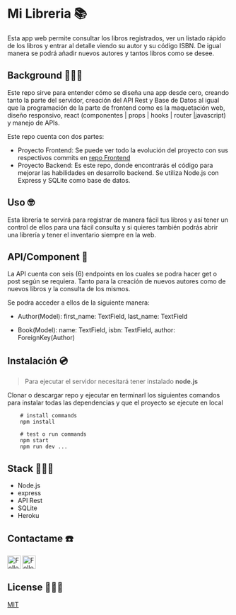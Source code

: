 # Mi Libreria 📚

Esta app web permite consultar los libros registrados, ver un listado rápido de los libros y entrar al detalle viendo su autor y su código ISBN. De igual manera se podrá añadir nuevos autores y tantos libros como se desee.

## Background 🏋🏼‍♂️

Este repo sirve para entender cómo se diseña una app desde cero, creando tanto la parte del servidor, creación del API Rest y Base de Datos al igual que la programación de la parte de frontend como es la maquetación web, diseño responsivo, react (componentes | props | hooks | router |javascript) y manejo de APIs.

Este repo cuenta con dos partes:

- Proyecto Frontend: Se puede ver todo la evolución del proyecto con sus respectivos commits en [repo Frontend](https://github.com/jnataliaramirez/library-frontend)
- Proyecto Backend: Es este repo, donde encontrarás el código para mejorar las habilidades en desarrollo backend. Se utiliza Node.js con Express y SQLite como base de datos.

## Uso 🤓

Esta librería te servirá para registrar de manera fácil tus libros y así tener un control de ellos para una fácil consulta y si quieres también podrás abrir una librería y tener el inventario siempre en la web.

## API/Component 🧐

La API cuenta con seis (6) endpoints en los cuales se podra hacer get o post según se requiera. Tanto para la creación de nuevos autores como de nuevos libros y la consulta de los mismos.

Se podra acceder a ellos de la siguiente manera:

- Author(Model):
  first_name: TextField,
  last_name: TextField

- Book(Model):
  name: TextField,
  isbn: TextField,
  author: ForeignKey(Author)

## Instalación 💿

> Para ejecutar el servidor necesitará tener instalado **node.js**

Clonar o descargar repo y ejecutar en terminarl los siguientes comandos para instalar todas las dependencias y que el proyecto se ejecute en local

```shell
    # install commands
    npm install
```

```shell
    # test o run commands
    npm start
    npm run dev ...
```

## Stack 👩🏻‍🔬
- Node.js
- express
- API Rest
- SQLite
- Heroku

## Contactame ☎️

[<img src="https://raw.githubusercontent.com/Raymo111/Raymo111/master/socials/linkedin.png" height="30em" align="center" alt="Follow jnataliaramirez on LinkedIn" title="Follow jnataiaramirez on LinkedIn"/>](https://linkedin.com/in/jnataliaramirez) [<img src="https://raw.githubusercontent.com/Raymo111/Raymo111/master/socials/twitter.svg" height="30em" align="center" alt="Follow jnataliaramirez on Twitter" title="Follow jnataliaramirez on Twitter"/>](https://twitter.com/jnataliaramirez)

## License 👩🏻‍🎓

[MIT](https://opensource.org/licenses/MIT)
